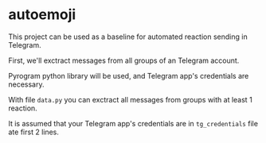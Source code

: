 # autoemoji

This project can be used as a baseline for automated reaction sending in Telegram.

First, we'll exctract messages from all groups of an Telegram account.

Pyrogram python library will be used, and Telegram app's credentials are necessary.

With file `data.py` you can exctract all messages from groups with at least 1 reaction.

It is assumed that your Telegram app's credentials are in `tg_credentials` file ate first 2 lines.

